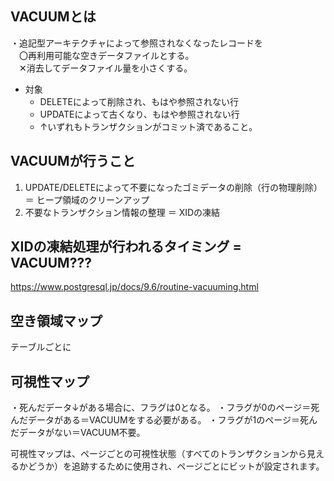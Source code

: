 ## VACUUMとは
・追記型アーキテクチャによって参照されなくなったレコードを<br/>
　〇再利用可能な空きデータファイルとする。<br/>
　✕消去してデータファイル量を小さくする。


- 対象
  - DELETEによって削除され、もはや参照されない行
  - UPDATEによって古くなり、もはや参照されない行
  - ↑いずれもトランザクションがコミット済であること。


## VACUUMが行うこと
1. UPDATE/DELETEによって不要になったゴミデータの削除（行の物理削除）＝ ヒープ領域のクリーンアップ
2. 不要なトランザクション情報の整理 ＝ XIDの凍結

## XIDの凍結処理が行われるタイミング = VACUUM???

https://www.postgresql.jp/docs/9.6/routine-vacuuming.html





## 空き領域マップ
 テーブルごとに


## 可視性マップ
・死んだデータ↓がある場合に、フラグは0となる。
・フラグが0のページ＝死んだデータがある＝VACUUMをする必要がある。
・フラグが1のページ＝死んだデータがない＝VACUUM不要。

可視性マップは、ページごとの可視性状態（すべてのトランザクションから見えるかどうか）を追跡するために使用され、ページごとにビットが設定されます。

